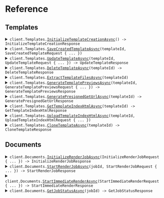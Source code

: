# Reference
## Templates
<details><summary><code>client.Templates.<a href="/src/Pogodoc/Templates/TemplatesClient.cs">InitializeTemplateCreationAsync</a>() -> InitializeTemplateCreationResponse</code></summary>
<dl>
<dd>

#### 📝 Description

<dl>
<dd>

<dl>
<dd>

Initializes template creation by generating a unique ID and providing a presigned URL for template ZIP upload. Sets unfinished tag for tracking incomplete templates.
</dd>
</dl>
</dd>
</dl>

#### 🔌 Usage

<dl>
<dd>

<dl>
<dd>

```csharp
await client.Templates.InitializeTemplateCreationAsync();
```
</dd>
</dl>
</dd>
</dl>


</dd>
</dl>
</details>

<details><summary><code>client.Templates.<a href="/src/Pogodoc/Templates/TemplatesClient.cs">SaveCreatedTemplateAsync</a>(templateId, SaveCreatedTemplateRequest { ... })</code></summary>
<dl>
<dd>

#### 📝 Description

<dl>
<dd>

<dl>
<dd>

Finalizes template creation by saving template info to Strapi, copying preview files to permanent storage, and creating template index. Removes unfinished tag upon completion.
</dd>
</dl>
</dd>
</dl>

#### 🔌 Usage

<dl>
<dd>

<dl>
<dd>

```csharp
await client.Templates.SaveCreatedTemplateAsync(
    "templateId",
    new SaveCreatedTemplateRequest
    {
        TemplateInfo = new SaveCreatedTemplateRequestTemplateInfo
        {
            Title = "title",
            Description = "description",
            Type = SaveCreatedTemplateRequestTemplateInfoType.Docx,
            SampleData = new Dictionary<string, object>() { { "key", "value" } },
            Categories = new List<SaveCreatedTemplateRequestTemplateInfoCategoriesItem>()
            {
                SaveCreatedTemplateRequestTemplateInfoCategoriesItem.Invoice,
            },
        },
        PreviewIds = new SaveCreatedTemplateRequestPreviewIds
        {
            PngJobId = "pngJobId",
            PdfJobId = "pdfJobId",
        },
    }
);
```
</dd>
</dl>
</dd>
</dl>

#### ⚙️ Parameters

<dl>
<dd>

<dl>
<dd>

**templateId:** `string` 
    
</dd>
</dl>

<dl>
<dd>

**request:** `SaveCreatedTemplateRequest` 
    
</dd>
</dl>
</dd>
</dl>


</dd>
</dl>
</details>

<details><summary><code>client.Templates.<a href="/src/Pogodoc/Templates/TemplatesClient.cs">UpdateTemplateAsync</a>(templateId, UpdateTemplateRequest { ... }) -> UpdateTemplateResponse</code></summary>
<dl>
<dd>

#### 📝 Description

<dl>
<dd>

<dl>
<dd>

Updates template content, handles S3 storage cleanup for old content, updates template metadata in Strapi, and manages preview files. Removes unfinished tags after successful update.
</dd>
</dl>
</dd>
</dl>

#### 🔌 Usage

<dl>
<dd>

<dl>
<dd>

```csharp
await client.Templates.UpdateTemplateAsync(
    "templateId",
    new UpdateTemplateRequest
    {
        TemplateInfo = new UpdateTemplateRequestTemplateInfo
        {
            Title = "title",
            Description = "description",
            Type = UpdateTemplateRequestTemplateInfoType.Docx,
            SampleData = new Dictionary<string, object>() { { "key", "value" } },
            Categories = new List<UpdateTemplateRequestTemplateInfoCategoriesItem>()
            {
                UpdateTemplateRequestTemplateInfoCategoriesItem.Invoice,
            },
        },
        PreviewIds = new UpdateTemplateRequestPreviewIds
        {
            PngJobId = "pngJobId",
            PdfJobId = "pdfJobId",
        },
        ContentId = "contentId",
    }
);
```
</dd>
</dl>
</dd>
</dl>

#### ⚙️ Parameters

<dl>
<dd>

<dl>
<dd>

**templateId:** `string` 
    
</dd>
</dl>

<dl>
<dd>

**request:** `UpdateTemplateRequest` 
    
</dd>
</dl>
</dd>
</dl>


</dd>
</dl>
</details>

<details><summary><code>client.Templates.<a href="/src/Pogodoc/Templates/TemplatesClient.cs">DeleteTemplateAsync</a>(templateId) -> DeleteTemplateResponse</code></summary>
<dl>
<dd>

#### 📝 Description

<dl>
<dd>

<dl>
<dd>

Deletes a template from Strapi and associated S3 storage. Removes all associated files and metadata.
</dd>
</dl>
</dd>
</dl>

#### 🔌 Usage

<dl>
<dd>

<dl>
<dd>

```csharp
await client.Templates.DeleteTemplateAsync("templateId");
```
</dd>
</dl>
</dd>
</dl>

#### ⚙️ Parameters

<dl>
<dd>

<dl>
<dd>

**templateId:** `string` — ID of the template to be deleted
    
</dd>
</dl>
</dd>
</dl>


</dd>
</dl>
</details>

<details><summary><code>client.Templates.<a href="/src/Pogodoc/Templates/TemplatesClient.cs">ExtractTemplateFilesAsync</a>(templateId)</code></summary>
<dl>
<dd>

#### 📝 Description

<dl>
<dd>

<dl>
<dd>

Extracts contents from an uploaded template ZIP file and stores individual files in the appropriate S3 storage structure.
</dd>
</dl>
</dd>
</dl>

#### 🔌 Usage

<dl>
<dd>

<dl>
<dd>

```csharp
await client.Templates.ExtractTemplateFilesAsync("templateId");
```
</dd>
</dl>
</dd>
</dl>

#### ⚙️ Parameters

<dl>
<dd>

<dl>
<dd>

**templateId:** `string` — ID of the template to be used
    
</dd>
</dl>
</dd>
</dl>


</dd>
</dl>
</details>

<details><summary><code>client.Templates.<a href="/src/Pogodoc/Templates/TemplatesClient.cs">GenerateTemplatePreviewsAsync</a>(templateId, GenerateTemplatePreviewsRequest { ... }) -> GenerateTemplatePreviewsResponse</code></summary>
<dl>
<dd>

#### 📝 Description

<dl>
<dd>

<dl>
<dd>

Creates both PNG and PDF preview files for template visualization. Generates previews in parallel and returns URLs for both formats.
</dd>
</dl>
</dd>
</dl>

#### 🔌 Usage

<dl>
<dd>

<dl>
<dd>

```csharp
await client.Templates.GenerateTemplatePreviewsAsync(
    "templateId",
    new GenerateTemplatePreviewsRequest
    {
        Type = GenerateTemplatePreviewsRequestType.Docx,
        Data = new Dictionary<string, object>() { { "key", "value" } },
    }
);
```
</dd>
</dl>
</dd>
</dl>

#### ⚙️ Parameters

<dl>
<dd>

<dl>
<dd>

**templateId:** `string` — ID of the template to be used
    
</dd>
</dl>

<dl>
<dd>

**request:** `GenerateTemplatePreviewsRequest` 
    
</dd>
</dl>
</dd>
</dl>


</dd>
</dl>
</details>

<details><summary><code>client.Templates.<a href="/src/Pogodoc/Templates/TemplatesClient.cs">GeneratePresignedGetUrlAsync</a>(templateId) -> GeneratePresignedGetUrlResponse</code></summary>
<dl>
<dd>

#### 📝 Description

<dl>
<dd>

<dl>
<dd>

Generates a presigned URL for template access. Used for downloading template files from S3 storage.
</dd>
</dl>
</dd>
</dl>

#### 🔌 Usage

<dl>
<dd>

<dl>
<dd>

```csharp
await client.Templates.GeneratePresignedGetUrlAsync("templateId");
```
</dd>
</dl>
</dd>
</dl>

#### ⚙️ Parameters

<dl>
<dd>

<dl>
<dd>

**templateId:** `string` — ID of the template that is being downloaded
    
</dd>
</dl>
</dd>
</dl>


</dd>
</dl>
</details>

<details><summary><code>client.Templates.<a href="/src/Pogodoc/Templates/TemplatesClient.cs">GetTemplateIndexHtmlAsync</a>(templateId) -> GetTemplateIndexHtmlResponse</code></summary>
<dl>
<dd>

#### 📝 Description

<dl>
<dd>

<dl>
<dd>

Retrieves the template index.html file from S3 storage. Used for rendering the template in the browser.
</dd>
</dl>
</dd>
</dl>

#### 🔌 Usage

<dl>
<dd>

<dl>
<dd>

```csharp
await client.Templates.GetTemplateIndexHtmlAsync("templateId");
```
</dd>
</dl>
</dd>
</dl>

#### ⚙️ Parameters

<dl>
<dd>

<dl>
<dd>

**templateId:** `string` — ID of the template to be used
    
</dd>
</dl>
</dd>
</dl>


</dd>
</dl>
</details>

<details><summary><code>client.Templates.<a href="/src/Pogodoc/Templates/TemplatesClient.cs">UploadTemplateIndexHtmlAsync</a>(templateId, UploadTemplateIndexHtmlRequest { ... })</code></summary>
<dl>
<dd>

#### 📝 Description

<dl>
<dd>

<dl>
<dd>

Uploads the template index.html file to S3 storage. Used for rendering the template in the browser.
</dd>
</dl>
</dd>
</dl>

#### 🔌 Usage

<dl>
<dd>

<dl>
<dd>

```csharp
await client.Templates.UploadTemplateIndexHtmlAsync(
    "templateId",
    new UploadTemplateIndexHtmlRequest { IndexHtml = "indexHtml" }
);
```
</dd>
</dl>
</dd>
</dl>

#### ⚙️ Parameters

<dl>
<dd>

<dl>
<dd>

**templateId:** `string` — ID of the template to be used
    
</dd>
</dl>

<dl>
<dd>

**request:** `UploadTemplateIndexHtmlRequest` 
    
</dd>
</dl>
</dd>
</dl>


</dd>
</dl>
</details>

<details><summary><code>client.Templates.<a href="/src/Pogodoc/Templates/TemplatesClient.cs">CloneTemplateAsync</a>(templateId) -> CloneTemplateResponse</code></summary>
<dl>
<dd>

#### 📝 Description

<dl>
<dd>

<dl>
<dd>

Creates a new template by duplicating an existing template's content and metadata. Includes copying preview files and template index.
</dd>
</dl>
</dd>
</dl>

#### 🔌 Usage

<dl>
<dd>

<dl>
<dd>

```csharp
await client.Templates.CloneTemplateAsync("templateId");
```
</dd>
</dl>
</dd>
</dl>

#### ⚙️ Parameters

<dl>
<dd>

<dl>
<dd>

**templateId:** `string` — ID of the template to be used
    
</dd>
</dl>
</dd>
</dl>


</dd>
</dl>
</details>

## Documents
<details><summary><code>client.Documents.<a href="/src/Pogodoc/Documents/DocumentsClient.cs">InitializeRenderJobAsync</a>(InitializeRenderJobRequest { ... }) -> InitializeRenderJobResponse</code></summary>
<dl>
<dd>

#### 📝 Description

<dl>
<dd>

<dl>
<dd>

Creates a new render job with a unique ID, sets up S3 storage for template and data files, and generates presigned upload URLs if needed. Requires subscription check.
</dd>
</dl>
</dd>
</dl>

#### 🔌 Usage

<dl>
<dd>

<dl>
<dd>

```csharp
await client.Documents.InitializeRenderJobAsync(
    new InitializeRenderJobRequest
    {
        Type = InitializeRenderJobRequestType.Docx,
        Target = InitializeRenderJobRequestTarget.Pdf,
    }
);
```
</dd>
</dl>
</dd>
</dl>

#### ⚙️ Parameters

<dl>
<dd>

<dl>
<dd>

**request:** `InitializeRenderJobRequest` 
    
</dd>
</dl>
</dd>
</dl>


</dd>
</dl>
</details>

<details><summary><code>client.Documents.<a href="/src/Pogodoc/Documents/DocumentsClient.cs">StartRenderJobAsync</a>(jobId, StartRenderJobRequest { ... }) -> StartRenderJobResponse</code></summary>
<dl>
<dd>

#### 📝 Description

<dl>
<dd>

<dl>
<dd>

Takes a previously initialized job, updates its status to in-progress, and triggers the rendering process using Puppeteer. Can optionally wait for render completion.
</dd>
</dl>
</dd>
</dl>

#### 🔌 Usage

<dl>
<dd>

<dl>
<dd>

```csharp
await client.Documents.StartRenderJobAsync("jobId", new StartRenderJobRequest());
```
</dd>
</dl>
</dd>
</dl>

#### ⚙️ Parameters

<dl>
<dd>

<dl>
<dd>

**jobId:** `string` 
    
</dd>
</dl>

<dl>
<dd>

**request:** `StartRenderJobRequest` 
    
</dd>
</dl>
</dd>
</dl>


</dd>
</dl>
</details>

<details><summary><code>client.Documents.<a href="/src/Pogodoc/Documents/DocumentsClient.cs">StartImmediateRenderAsync</a>(StartImmediateRenderRequest { ... }) -> StartImmediateRenderResponse</code></summary>
<dl>
<dd>

#### 📝 Description

<dl>
<dd>

<dl>
<dd>

Combines initialization and rendering in one step. Creates a job, uploads template/data directly, starts rendering, and adds the document to Strapi. Requires subscription check.
</dd>
</dl>
</dd>
</dl>

#### 🔌 Usage

<dl>
<dd>

<dl>
<dd>

```csharp
await client.Documents.StartImmediateRenderAsync(
    new StartImmediateRenderRequest
    {
        StartImmediateRenderRequestData = new Dictionary<string, object>() { { "key", "value" } },
        Type = StartImmediateRenderRequestType.Docx,
        Target = StartImmediateRenderRequestTarget.Pdf,
    }
);
```
</dd>
</dl>
</dd>
</dl>

#### ⚙️ Parameters

<dl>
<dd>

<dl>
<dd>

**request:** `StartImmediateRenderRequest` 
    
</dd>
</dl>
</dd>
</dl>


</dd>
</dl>
</details>

<details><summary><code>client.Documents.<a href="/src/Pogodoc/Documents/DocumentsClient.cs">GetJobStatusAsync</a>(jobId) -> GetJobStatusResponse</code></summary>
<dl>
<dd>

#### 📝 Description

<dl>
<dd>

<dl>
<dd>

Fetches detailed job information from S3 storage including job status, template ID, target format, and output details if available.
</dd>
</dl>
</dd>
</dl>

#### 🔌 Usage

<dl>
<dd>

<dl>
<dd>

```csharp
await client.Documents.GetJobStatusAsync("jobId");
```
</dd>
</dl>
</dd>
</dl>

#### ⚙️ Parameters

<dl>
<dd>

<dl>
<dd>

**jobId:** `string` — ID of the render job
    
</dd>
</dl>
</dd>
</dl>


</dd>
</dl>
</details>

